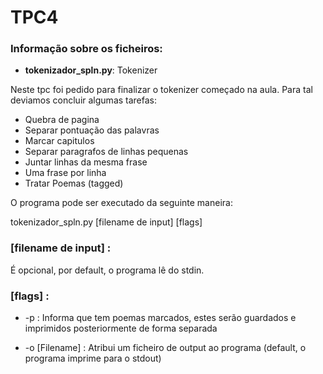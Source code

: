 
# TPC4

### Informação sobre os ficheiros:
* **tokenizador_spln.py**: Tokenizer

Neste tpc foi pedido para finalizar o tokenizer começado na aula. Para tal deviamos concluir algumas tarefas:
- Quebra de pagina
- Separar pontuação das palavras
- Marcar capitulos
- Separar paragrafos de linhas pequenas
- Juntar linhas da mesma frase
- Uma frase por linha
- Tratar Poemas (tagged)

O programa pode ser executado da seguinte maneira:

tokenizador_spln.py [filename de input] [flags] 

### [filename de input] : 

É opcional, por default, o programa lê do stdin.

### [flags] :

- -p : 
Informa que tem poemas marcados, estes serão guardados e imprimidos posteriormente de forma separada

- -o [Filename] :
Atribui um ficheiro de output ao programa (default, o programa imprime para o stdout)